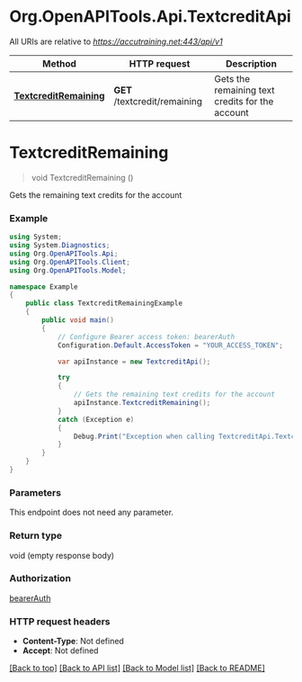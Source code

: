 # Org.OpenAPITools.Api.TextcreditApi

All URIs are relative to *https://accutraining.net:443/api/v1*

Method | HTTP request | Description
------------- | ------------- | -------------
[**TextcreditRemaining**](TextcreditApi.md#textcreditremaining) | **GET** /textcredit/remaining | Gets the remaining text credits for the account


<a name="textcreditremaining"></a>
# **TextcreditRemaining**
> void TextcreditRemaining ()

Gets the remaining text credits for the account

### Example
```csharp
using System;
using System.Diagnostics;
using Org.OpenAPITools.Api;
using Org.OpenAPITools.Client;
using Org.OpenAPITools.Model;

namespace Example
{
    public class TextcreditRemainingExample
    {
        public void main()
        {
            // Configure Bearer access token: bearerAuth
            Configuration.Default.AccessToken = "YOUR_ACCESS_TOKEN";

            var apiInstance = new TextcreditApi();

            try
            {
                // Gets the remaining text credits for the account
                apiInstance.TextcreditRemaining();
            }
            catch (Exception e)
            {
                Debug.Print("Exception when calling TextcreditApi.TextcreditRemaining: " + e.Message );
            }
        }
    }
}
```

### Parameters
This endpoint does not need any parameter.

### Return type

void (empty response body)

### Authorization

[bearerAuth](../README.md#bearerAuth)

### HTTP request headers

 - **Content-Type**: Not defined
 - **Accept**: Not defined

[[Back to top]](#) [[Back to API list]](../README.md#documentation-for-api-endpoints) [[Back to Model list]](../README.md#documentation-for-models) [[Back to README]](../README.md)

